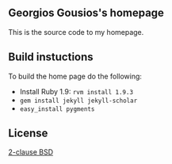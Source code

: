 ## Georgios Gousios's homepage

This is the source code to my homepage.

## Build instuctions

To build the home page do the following:

* Install Ruby 1.9: `rvm install 1.9.3`
* `gem install jekyll jekyll-scholar`
* `easy_install pygments`

## License

[2-clause BSD](http://www.opensource.org/licenses/bsd-license.php)

